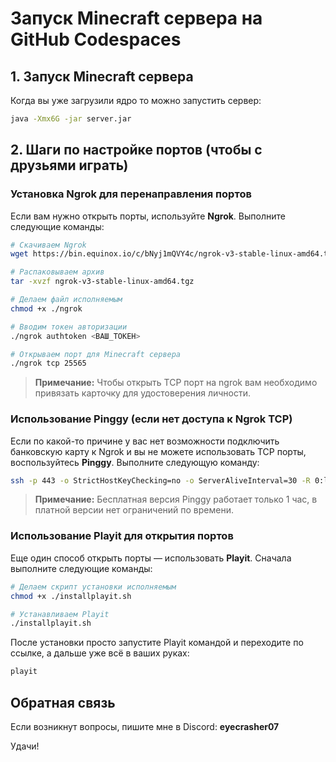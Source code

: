 
# Запуск Minecraft сервера на GitHub Codespaces

## 1. Запуск Minecraft сервера
Когда вы уже загрузили ядро то можно запустить сервер:

```bash
java -Xmx6G -jar server.jar
```

## 2. Шаги по настройке портов (чтобы с друзьями играть)

### Установка Ngrok для перенаправления портов
Если вам нужно открыть порты, используйте **Ngrok**. Выполните следующие команды:

```bash
# Скачиваем Ngrok
wget https://bin.equinox.io/c/bNyj1mQVY4c/ngrok-v3-stable-linux-amd64.tgz

# Распаковываем архив
tar -xvzf ngrok-v3-stable-linux-amd64.tgz

# Делаем файл исполняемым
chmod +x ./ngrok

# Вводим токен авторизации
./ngrok authtoken <ВАШ_ТОКЕН>

# Открываем порт для Minecraft сервера
./ngrok tcp 25565
```
> **Примечание:** Чтобы открыть TCP порт на ngrok вам необходимо привязать карточку для удостоверения личности.

### Использование Pinggy (если нет доступа к Ngrok TCP)
Если по какой-то причине у вас нет возможности подключить банковскую карту к Ngrok и вы не можете использовать TCP порты, воспользуйтесь **Pinggy**. Выполните следующую команду:

```bash
ssh -p 443 -o StrictHostKeyChecking=no -o ServerAliveInterval=30 -R 0:localhost:<ПОРТ_СЕРВЕРА> tcp@a.pinggy.io
```

> **Примечание:** Бесплатная версия Pinggy работает только 1 час, в платной версии нет ограничений по времени.

### Использование Playit для открытия портов
Еще один способ открыть порты — использовать **Playit**. Сначала выполните следующие команды:

```bash
# Делаем скрипт установки исполняемым
chmod +x ./installplayit.sh

# Устанавливаем Playit
./installplayit.sh
```

После установки просто запустите Playit командой и переходите по ссылке, а дальше уже всё в ваших руках:

```bash
playit
```

## Обратная связь
Если возникнут вопросы, пишите мне в Discord: **eyecrasher07**

Удачи!
